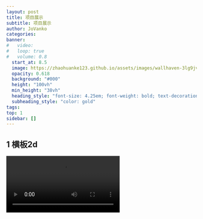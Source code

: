 ```yaml
---
layout: post
title: 项目展示 
subtitle: 项目展示 
author: JoVanko
categories: 
banner:
#   video: 
#   loop: true
#   volume: 0.8
  start_at: 8.5
  image: https://zhaohuanke123.github.io/assets/images/wallhaven-3lg9jv.jpg
  opacity: 0.618
  background: "#000"
  height: "100vh"
  min_height: "38vh"
  heading_style: "font-size: 4.25em; font-weight: bold; text-decoration: underline"
  subheading_style: "color: gold"
tags: 
top: 1
sidebar: []
---
```

## 1 横板2d

<!-- 视频 -->
<video id="video" controls="" preload="none" >
  <source id="mkv" src="https://zhaohuanke123.github.io/assets/videos/横板2D.mkv" type="video/mkv">
 

## 2 MMORPG

<!-- 视频 -->
<video id="video" controls="" preload="none" >
  <source id="mkv" src="https://zhaohuanke123.github.io/assets/videos/MMORPG.mkv" type="video/mkv">
